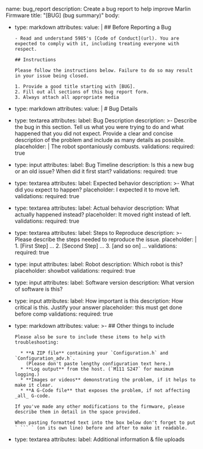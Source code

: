 name: bug_report
description: Create a bug report to help improve Marlin Firmware
title: "[BUG] (bug summary)"
body:
  - type: markdown
    attributes:
      value: |
        ## Before Reporting a Bug

        - Read and understand 5985's [Code of Conduct](url). You are expected to comply with it, including treating everyone with respect.

        ## Instructions

        Please follow the instructions below. Failure to do so may result in your issue being closed. 
        
        1. Provide a good title starting with [BUG].
        2. Fill out all sections of this bug report form.
        3. Always attach all appropriate media

  - type: markdown
    attributes:
      value: |
        # Bug Details

  - type: textarea
    attributes:
      label: Bug Description
      description: >-
        Describe the bug in this section. Tell us what you were trying to do and what
        happened that you did not expect. Provide a clear and concise description of the
        problem and include as many details as possible.
      placeholder: |
        The robot spontaniously combusts.
    validations:
      required: true

  - type: input
    attributes:
      label: Bug Timeline
      description: Is this a new bug or an old issue? When did it first start?
    validations:
      required: true

  - type: textarea
    attributes:
      label: Expected behavior
      description: >-
        What did you expect to happen?
      placeholder: I expected it to move left.
      validations:
        required: true

  - type: textarea
    attributes:
      label: Actual behavior
      description: What actually happened instead?
      placeholder: It moved right instead of left.
    validations:
      required: true

  - type: textarea
    attributes:
      label: Steps to Reproduce
      description: >-
        Please describe the steps needed to reproduce the issue.
      placeholder: |
        1. [First Step] ...
        2. [Second Step] ...
        3. [and so on] ...
      validations:
        required: true

  - type: input
    attributes:
      label: Robot
      description: Which robot is this?
      placeholder: showbot
      validations:
        required: true

  - type: input
    attributes:
      label: Software version
      description: What version of software is this?

  - type: input
    attributes:
      label: How important is this
      description: How critical is this. Justify your answer
      placeholder: this must get done before comp
      validations:
        required: true

  - type: markdown
    attributes:
      value: >-
        ## Other things to include

        Please also be sure to include these items to help with troubleshooting:

          * **A ZIP file** containing your `Configuration.h` and `Configuration_adv.h`.
            (Please don't paste lengthy configuration text here.)
          * **Log output** from the host. (`M111 S247` for maximum logging.)
          * **Images or videos** demonstrating the problem, if it helps to make it clear.
          * **A G-Code file** that exposes the problem, if not affecting _all_ G-code.

        If you've made any other modifications to the firmware, please describe them in detail in the space provided.

        When pasting formatted text into the box below don't forget to put ` ``` ` (on its own line) before and after to make it readable.

  - type: textarea
    attributes:
      label: Additional information & file uploads
